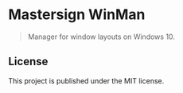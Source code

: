 Mastersign WinMan
=================

> Manager for window layouts on Windows 10.

## License

This project is published under the MIT license.
